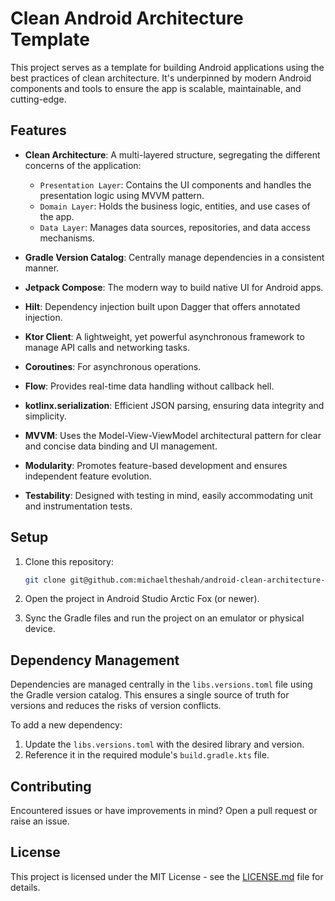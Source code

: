 
# Clean Android Architecture Template

This project serves as a template for building Android applications using the best practices of clean architecture. It's underpinned by modern Android components and tools to ensure the app is scalable, maintainable, and cutting-edge.

## Features

- **Clean Architecture**: A multi-layered structure, segregating the different concerns of the application:
    - `Presentation Layer`: Contains the UI components and handles the presentation logic using MVVM pattern.
    - `Domain Layer`: Holds the business logic, entities, and use cases of the app.
    - `Data Layer`: Manages data sources, repositories, and data access mechanisms.

- **Gradle Version Catalog**: Centrally manage dependencies in a consistent manner.

- **Jetpack Compose**: The modern way to build native UI for Android apps.

- **Hilt**: Dependency injection built upon Dagger that offers annotated injection.

- **Ktor Client**: A lightweight, yet powerful asynchronous framework to manage API calls and networking tasks.

- **Coroutines**: For asynchronous operations.

- **Flow**: Provides real-time data handling without callback hell.

- **kotlinx.serialization**: Efficient JSON parsing, ensuring data integrity and simplicity.

- **MVVM**: Uses the Model-View-ViewModel architectural pattern for clear and concise data binding and UI management.

- **Modularity**: Promotes feature-based development and ensures independent feature evolution.

- **Testability**: Designed with testing in mind, easily accommodating unit and instrumentation tests.

## Setup

1. Clone this repository:
   ```bash
   git clone git@github.com:michaeltheshah/android-clean-architecture-template.git
   ```

2. Open the project in Android Studio Arctic Fox (or newer).

3. Sync the Gradle files and run the project on an emulator or physical device.

## Dependency Management

Dependencies are managed centrally in the `libs.versions.toml` file using the Gradle version catalog. This ensures a single source of truth for versions and reduces the risks of version conflicts.

To add a new dependency:
1. Update the `libs.versions.toml` with the desired library and version.
2. Reference it in the required module's `build.gradle.kts` file.

## Contributing

Encountered issues or have improvements in mind? Open a pull request or raise an issue.

## License

This project is licensed under the MIT License - see the [LICENSE.md](LICENSE.md) file for details.